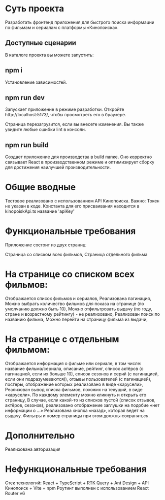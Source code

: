 
# Суть проекта
Разработать фронтенд приложения для быстрого поиска информации по фильмам и сериалам с платформы «Кинопоиска».

## Доступные сценарии
В каталоге проекта вы можете запустить:

## npm i
Установление зависимостей.

## npm run dev
Запускает приложение в режиме разработки.
Откройте http://localhost:5173/, чтобы просмотреть его в браузере.

Страница перезагрузится, если вы внесете изменения.
Вы также увидите любые ошибки lint в консоли.

## npm run build
Создает приложение для производства в build папке.
Оно корректно связывает React в производственном режиме и оптимизирует сборку для достижения наилучшей производительности.

# Общие вводные
Тестовое реализовано с использованием API Кинопоиска.
Важно: Токен не указан в коде. Константа для его присваивания находится в kinopoiskApi.ts название 'apiKey'

# Функциональные требования
Приложение состоит из двух страниц:

Страница со списком всех фильмов,
Страница отдельного фильма

# На странице со списком всех фильмов:
Отображается список фильмов и сериалов,
Реализована  пагинация,
Можно выбрать количество фильмов для показа на странице (по умолчанию должно быть 10),
Можно отфильтровать выдачу (по году, стране и возрастному рейтингу) - не реализовано,
Реализован поиск по названию фильма,
Можно перейти на страницу фильма из выдачи,

# На странице с отдельным фильмом:
Отображается информация о фильме или сериале, в том числе:
название фильма/сериала,
описание,
рейтинг,
список актёров (с пагинацией, если их больше 10),
список сезонов и серий (с пагинацией, если они подразумеваются)),
отзывы пользователей (с пагинацией),
постеры, отображение которых реализовано в виде «карусели»,
Реализован вывод списка фильмов, похожих на текущий, в виде «карусели». По каждому элементу можно кликнуть и открыть его страницу,
В случае, если какой-то из списков пустой (список отзывов, актёров, сезонов), реализовано отображение заглушки на подобие «нет информации о ...»
Реализована кнопка «назад», которая ведет на выдачу. Фильтры и номер страницы при этом должны сохраняться.

# Дополнительно

Реализована авторизация

# Нефункциональные требования
Стек технологий: React + TypeScript + RTK Query + Ant Design + API Кинопоиск + Vite + npm
Роутинг выполнен с использованием React Router v6
